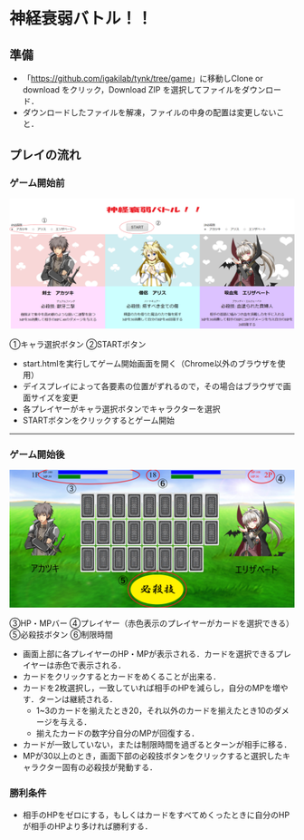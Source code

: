 # 神経衰弱バトル！！

## 準備

- 「<https://github.com/igakilab/tynk/tree/game>」に移動しClone or download をクリック，Download ZIP を選択してファイルをダウンロード．
- ダウンロードしたファイルを解凍，ファイルの中身の配置は変更しないこと．

## プレイの流れ

### ゲーム開始前

![ゲーム開始画面](./image/マニュアル画像1.PNG)

①キャラ選択ボタン
②STARTボタン
- start.htmlを実行してゲーム開始画面を開く（Chrome以外のブラウザを使用）
- デイスプレイによって各要素の位置がずれるので，その場合はブラウザで画面サイズを変更
- 各プレイヤーがキャラ選択ボタンでキャラクターを選択
- STARTボタンをクリックするとゲーム開始
---
### ゲーム開始後

![ゲーム画面](./image/マニュアル画像2.png)

③HP・MPバー
④プレイヤー（赤色表示のプレイヤーがカードを選択できる）  
⑤必殺技ボタン
⑥制限時間

- 画面上部に各プレイヤーのHP・MPが表示される．カードを選択できるプレイヤーは赤色で表示される．
- カードをクリックするとカードをめくることが出来る．
- カードを2枚選択し，一致していれば相手のHPを減らし，自分のMPを増やす．ターンは継続される．
  - 1~3のカードを揃えたとき20，それ以外のカードを揃えたとき10のダメージを与える．
  - 揃えたカードの数字分自分のMPが回復する．
- カードが一致していない，または制限時間を過ぎるとターンが相手に移る．
- MPが30以上のとき，画面下部の必殺技ボタンをクリックすると選択したキャラクター固有の必殺技が発動する．

### 勝利条件
- 相手のHPをゼロにする，もしくはカードをすべてめくったときに自分のHPが相手のHPより多ければ勝利する．
